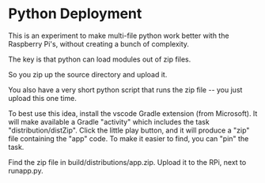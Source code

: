 # Python Deployment

This is an experiment to make multi-file python work better with the Raspberry Pi's, without creating a bunch of complexity.

The key is that python can load modules out of zip files.

So you zip up the source directory and upload it.

You also have a very short python script that runs the zip file -- you just upload this one time.

To best use this idea, install the vscode Gradle extension (from Microsoft). It will make available a Gradle "activity" which includes the task "distribution/distZip". Click the little play button, and it will produce a "zip" file containing the "app" code. To make it easier to find, you can "pin" the task.

Find the zip file in build/distributions/app.zip. Upload it to the RPi, next to runapp.py.
